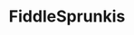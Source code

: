 ---
slug: fiddlesprunkis
title: FiddleSprunkis
description: "FiddleSprunkis is an exciting online game. Play for free directly in your browser!"
icon: /images/popular_mods/FiddleSprunkis.png
url: https://wowtbc.net/sprunkin/fiddlesprunkis/index.html
previewImage: /images/popular_mods/FiddleSprunkis.png
type: popular mods

# SEO配置
seo:
  title: "FiddleSprunkis - Play Free Online Game | Fun Browser Games"
  description: "FiddleSprunkis - Play this fun online game for free in your browser. No download required!"
  ogImage: "/images/popular_mods/FiddleSprunkis.png"
  keywords: "fiddlesprunkis, online game, browser game, free game, popular mods game, play online"

videoUrls:
  - https://www.youtube.com/embed/example1
  - https://www.youtube.com/embed/example2

whyPlay:
  title: "Why Play FiddleSprunkis?"
  items:
    - "Immersive Gameplay: FiddleSprunkis offers an engaging and immersive gaming experience that will keep you entertained for hours"
    - "Challenging Levels: Test your skills with increasingly difficult challenges and obstacles"
    - "Beautiful Graphics: Enjoy stunning visuals and smooth animations that bring the game world to life"
    - "Regular Updates: New content and features are added regularly to keep the game fresh and exciting"
    - "Free to Play: Experience all the fun without spending a penny"
    - "Community Features: Connect with other players, share strategies, and compete for high scores"
    - "Cross-Platform: Play on any device with a web browser, no downloads required"

features:
  title: "Key Features of FiddleSprunkis"
  image: "/images/popular_mods/FiddleSprunkis.png"
  items:
    - "Intuitive Controls: Easy to learn controls make FiddleSprunkis accessible for players of all skill levels"
    - "Multiple Game Modes: Enjoy various gameplay options that provide different challenges and experiences"
    - "Character Customization: Personalize your gaming experience with unique characters and items"
    - "Achievement System: Complete special tasks to earn rewards and recognition"
    - "Leaderboards: Compete with players worldwide and see who can achieve the highest scores"

characteristics:
  title: "Game Characteristics"
  image: "/images/popular_mods/FiddleSprunkis.png"
  items:
    - "Genre: Popular mods game with elements of strategy and skill"
    - "Difficulty: Suitable for both casual gamers and those seeking a challenge"
    - "Play Time: Quick sessions or extended gameplay, depending on your preference"
    - "Art Style: Vibrant and engaging visuals that enhance the gaming experience"
    - "Sound Design: Immersive audio that complements the gameplay perfectly"

info: "FiddleSprunkis is an exciting online game that offers players a unique and engaging gaming experience. With its intuitive controls, stunning visuals, and challenging gameplay, FiddleSprunkis provides hours of entertainment for players of all ages and skill levels. Whether you're looking for a quick gaming session during a break or an extended play session, FiddleSprunkis delivers an immersive experience that will keep you coming back for more. The game features multiple levels of increasing difficulty, ensuring that players are constantly challenged as they progress. With regular updates adding new content and features, FiddleSprunkis remains fresh and exciting, providing endless entertainment options for its growing community of players."

howToPlayIntro: "Welcome to FiddleSprunkis! This guide will walk you through the basics and help you master the game. Whether you're a beginner or looking to improve your skills, these tips and instructions will enhance your gaming experience."

howToPlaySteps:
  - title: "Getting Started"
    description: "Begin your FiddleSprunkis adventure by familiarizing yourself with the controls. Use your keyboard or mouse to navigate through the game interface. The tutorial will guide you through the basic mechanics and help you understand the objectives."
  - title: "Understanding the Objectives"
    description: "In FiddleSprunkis, your main goal is to progress through levels by completing specific objectives. Each level presents unique challenges that require different strategies and approaches."
  - title: "Mastering the Controls"
    description: "Practice using the controls to improve your precision and reaction time. FiddleSprunkis requires quick reflexes and strategic thinking to overcome obstacles and defeat opponents."
  - title: "Utilizing Power-ups"
    description: "Collect power-ups throughout the game to enhance your abilities and overcome difficult challenges. Each power-up offers unique advantages that can be crucial for success."
  - title: "Developing Strategies"
    description: "As you progress in FiddleSprunkis, develop effective strategies for different scenarios. Analyze patterns, anticipate challenges, and adapt your approach to maximize your performance."

faq:
  title: "Frequently Asked Questions about FiddleSprunkis"
  items:
    - question: "Is FiddleSprunkis free to play?"
      answer: "Yes, FiddleSprunkis is completely free to play directly in your web browser. No downloads or purchases are required to enjoy the full game experience."
    - question: "Can I play FiddleSprunkis on mobile devices?"
      answer: "Yes, FiddleSprunkis is optimized for both desktop and mobile play. You can enjoy the game on any device with a web browser and internet connection."
    - question: "Are there any in-game purchases?"
      answer: "While FiddleSprunkis is free to play, there may be optional in-game purchases available for cosmetic items or additional features that don't affect core gameplay."
    - question: "How often is FiddleSprunkis updated?"
      answer: "The developers regularly update FiddleSprunkis with new content, features, and improvements based on player feedback and game performance."
    - question: "Can I play FiddleSprunkis offline?"
      answer: "Currently, FiddleSprunkis requires an internet connection to play as it's a browser-based online game."
    - question: "Is FiddleSprunkis suitable for children?"
      answer: "Yes, FiddleSprunkis is designed to be family-friendly and suitable for players of all ages."
    - question: "How do I report bugs or issues?"
      answer: "If you encounter any problems while playing FiddleSprunkis, you can report them through the game's support page or contact the developers directly through their website."
    - question: "Still Have Questions?"
      answer: "If you have additional questions about FiddleSprunkis that aren't covered in this FAQ, please visit our support center or contact our customer service team for assistance."
---